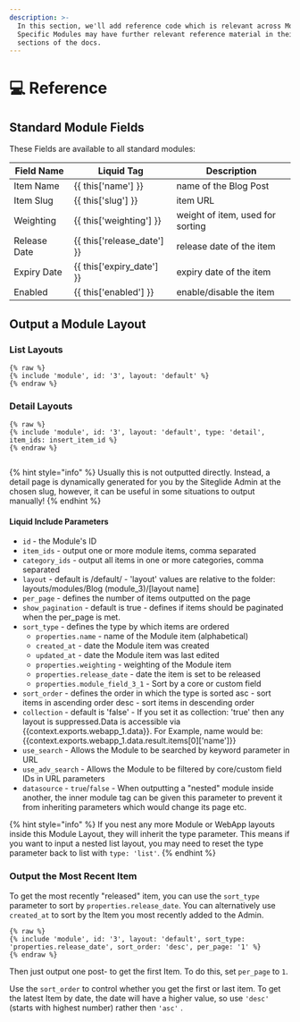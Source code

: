 ```yaml
---
description: >-
  In this section, we'll add reference code which is relevant across Modules.
  Specific Modules may have further relevant reference material in their own
  sections of the docs.
---
```


# 💻 Reference

## Standard Module Fields

These Fields are available to all standard modules:

| **Field Name** | **Liquid Tag**                 | **Description**                  |
| -------------- | ------------------------------ | -------------------------------- |
| Item Name      | \{{ this\['name'] \}}          | name of the Blog Post            |
| Item Slug      | \{{ this\['slug'] \}}          | item URL                         |
| Weighting      | \{{ this\['weighting'] \}}     | weight of item, used for sorting |
| Release Date   | \{{ this\['release\_date'] \}} | release date of the item         |
| Expiry Date    | \{{ this\['expiry\_date'] \}}  | expiry date of the item          |
| Enabled        | \{{ this\['enabled'] \}}       | enable/disable the item          |

## Output a Module Layout

### List Layouts

```liquid
{% raw %}
{% include 'module', id: '3', layout: 'default' %}
{% endraw %}

```

### Detail Layouts

```liquid
{% raw %}
{% include 'module', id: '3', layout: 'default', type: 'detail', item_ids: insert_item_id %}
{% endraw %}


```

{% hint style="info" %}
Usually this is not outputted directly. Instead, a detail page is dynamically generated for you by the Siteglide Admin at the chosen slug, however, it can be useful in some situations to output manually!
{% endhint %}

#### Liquid Include Parameters

* `id` - the Module's ID
* `item_ids` - output one or more module items, comma separated
* `category_ids` - output all items in one or more categories, comma separated
* `layout` - default is /default/ - 'layout' values are relative to the folder: layouts/modules/Blog (module\_3)/\[layout name]
* `per_page` - defines the number of items outputted on the page
* `show_pagination` - default is true - defines if items should be paginated when the per\_page is met.
* `sort_type` - defines the type by which items are ordered
  * `properties.name` - name of the Module item (alphabetical)
  * `created_at` - date the Module item was created
  * `updated_at` - date the Module item was last edited
  * `properties.weighting` - weighting of the Module item
  * `properties.release_date` - date the item is set to be released
  * `properties.module_field_3_1` - Sort by a core or custom field
* `sort_order` - defines the order in which the type is sorted asc - sort items in ascending order desc - sort items in descending order
* `collection` - default is 'false' - If you set it as collection: 'true' then any layout is suppressed.Data is accessible via \{{context.exports.webapp\_1.data\}}. For Example, name would be: \{{context.exports.webapp\_1.data.result.items\[0]\['name']\}}
* `use_search` - Allows the Module to be searched by keyword parameter in URL
* `use_adv_search` - Allows the Module to be filtered by core/custom field IDs in URL parameters
* `datasource` - `true`/`false` - When outputting a "nested" module inside another, the inner module tag can be given this parameter to prevent it from inheriting parameters which would change its page etc.

{% hint style="info" %}
If you nest any more Module or WebApp layouts inside this Module Layout, they will inherit the type parameter. This means if you want to input a nested list layout, you may need to reset the type parameter back to list with `type: 'list'`.
{% endhint %}

### Output the Most Recent Item

To get the most recently "released" item, you can use the `sort_type` parameter to sort by `properties.release_date`. You can alternatively use `created_at` to sort by the Item you most recently added to the Admin.

```liquid
{% raw %}
{% include 'module', id: '3', layout: 'default', sort_type: 'properties.release_date', sort_order: 'desc', per_page: '1' %}
{% endraw %}
```

Then just output one post- to get the first Item. To do this, set `per_page` to `1`.

Use the `sort_order` to control whether you get the first or last item. To get the latest Item by date, the date will have a higher value, so use `'desc'` (starts with highest number) rather then `'asc'` .
